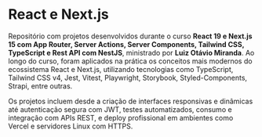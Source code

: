 # React e Next.js

Repositório com projetos desenvolvidos durante o curso **React 19 e Next.js 15 com App Router, Server Actions, Server Components, Tailwind CSS, TypeScript e Rest API com NestJS**, ministrado por **Luiz Otávio Miranda**. Ao longo do curso, foram aplicados na prática os conceitos mais modernos do ecossistema React e Next.js, utilizando tecnologias como TypeScript, Tailwind CSS v4, Jest, Vitest, Playwright, Storybook, Styled-Components, Strapi, entre outras.

Os projetos incluem desde a criação de interfaces responsivas e dinâmicas até autenticação segura com JWT, testes automatizados, consumo e integração com APIs REST, e deploy profissional em ambientes como Vercel e servidores Linux com HTTPS.